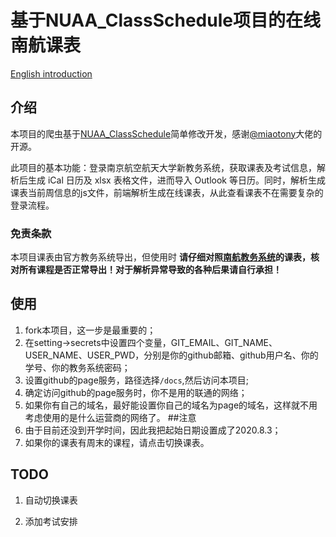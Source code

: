 # 基于NUAA_ClassSchedule项目的在线南航课表

[English  introduction](README_EN.md)

## 介绍

本项目的爬虫基于[NUAA_ClassSchedule](https://github.com/miaotony/NUAA_ClassSchedule)简单修改开发，感谢[@miaotony](https://github.com/miaotony)大佬的开源。

此项目的基本功能：登录南京航空航天大学新教务系统，获取课表及考试信息，解析后生成 iCal 日历及 xlsx 表格文件，进而导入 Outlook 等日历。同时，解析生成课表当前周信息的js文件，前端解析生成在线课表，从此查看课表不在需要复杂的登录流程。



### 免责条款

本项目课表由官方教务系统导出，但使用时 **请仔细对照[**南航教务系统**](http://aao-eas.nuaa.edu.cn/eams/login.action)的课表，核对所有课程是否正常导出！对于解析异常导致的各种后果请自行承担！**   

## 使用 

1. fork本项目，这一步是最重要的；
2. 在setting->secrets中设置四个变量，GIT_EMAIL、GIT_NAME、USER_NAME、USER_PWD，分别是你的github邮箱、github用户名、你的学号、你的教务系统密码；
3. 设置github的page服务，路径选择`/docs`,然后访问本项目;
4. 确定访问github的page服务时，你不是用的联通的网络；
5. 如果你有自己的域名，最好能设置你自己的域名为page的域名，这样就不用考虑使用的是什么运营商的网络了。
##注意
1. 由于目前还没到开学时间，因此我把起始日期设置成了2020.8.3；
2. 如果你的课表有周末的课程，请点击切换课表。
## TODO
1. 自动切换课表

2. 添加考试安排